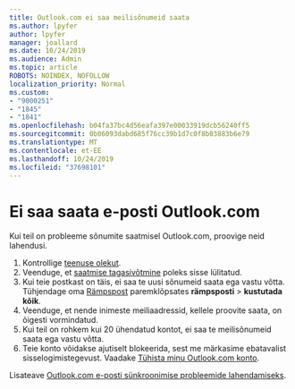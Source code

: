 ```yaml
---
title: Outlook.com ei saa meilisõnumeid saata
ms.author: lpyfer
author: lpyfer
manager: joallard
ms.date: 10/24/2019
ms.audience: Admin
ms.topic: article
ROBOTS: NOINDEX, NOFOLLOW
localization_priority: Normal
ms.custom:
- "9000251"
- "1845"
- "1841"
ms.openlocfilehash: b04fa37bc4d56eafa397e00033919dcb56240ff5
ms.sourcegitcommit: 0b06093dabd685f76cc39b1d7c0f8b03883b6e79
ms.translationtype: MT
ms.contentlocale: et-EE
ms.lasthandoff: 10/24/2019
ms.locfileid: "37698101"
---
```

# <a name="unable-to-send-email-in-outlookcom"></a>Ei saa saata e-posti Outlook.com

Kui teil on probleeme sõnumite saatmisel Outlook.com, proovige neid lahendusi.

1. Kontrollige [teenuse olekut](https://go.microsoft.com/fwlink/p/?linkid=837482). 
2. Veenduge, et [saatmise tagasivõtmine](https://outlook.live.com/mail/options/mail/messageContent/undoSend) poleks sisse lülitatud.
3. Kui teie postkast on täis, ei saa te uusi sõnumeid saata ega vastu võtta. Tühjendage oma [Rämpspost](https://outlook.live.com/mail/junkemail) paremklõpsates **rämpsposti** > **kustutada kõik**.
4. Veenduge, et nende inimeste meiliaadressid, kellele proovite saata, on õigesti vormindatud.
5. Kui teil on rohkem kui 20 ühendatud kontot, ei saa te meilisõnumeid saata ega vastu võtta.
6. Teie konto võidakse ajutiselt blokeerida, sest me märkasime ebatavalist sisselogimistegevust. Vaadake [Tühista minu Outlook.com konto](https://support.office.com/article/f4ad2701-d166-4d8b-8a6a-9af2a1f8a4c4).

Lisateave [Outlook.com e-posti sünkroonimise probleemide lahendamiseks](https://support.office.com/article/d39e3341-8d79-4bf1-b3c7-ded602233642).